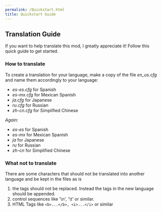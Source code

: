```yaml
---
permalink: /Quickstart.html
title: Quickstart Guide
---
```


<!--
quickstart.md v1.0.1.1
Localization project
created: 01 Jan 2018
updated: 20 May 2022

-->

## Translation Guide

If you want to help translate this mod, I greatly appreciate it! Follow this quick guide to get started.

### How to translate

To create a translation for your language, make a copy of the file *en_us.cfg* and name
them accordingly to your language:

* *es-es.cfg* for Spanish
* *es-mx.cfg* for Mexican Spanish
* *ja.cfg* for Japanese
* *ru.cfg* for Russian
* *zh-cn.cfg* for Simplified Chinese

*Again:*

* *es-es* for Spanish
* *es-mx* for Mexican Spanish
* *ja* for Japanese
* *ru* for Russian
* *zh-cn* for Simplified Chinese

### What not to translate

There are some characters that should not be translated into another language and be kept in the files as is

1. the tags should not be replaced. Instead the tags in the new language should be appended.
2. control sequences like '\n', '\t' or similar.
3. HTML Tags like `<b>...</b>, <i>...</i>` or similar

<!-- CC BY-ND-4.0 by zer0Kerbal  -->